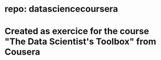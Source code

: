 # repo: datasciencecoursera
# Created as exercice for the course "The Data Scientist's Toolbox" from Cousera
